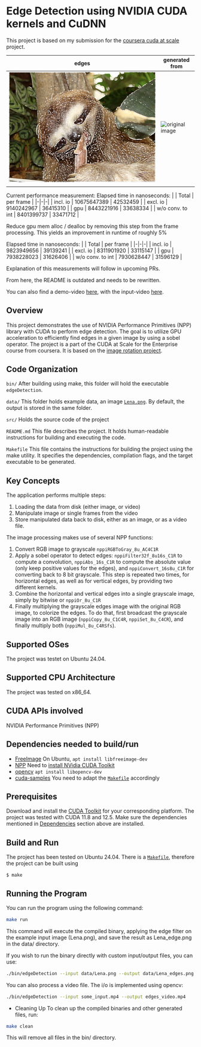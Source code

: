 # Edge Detection using NVIDIA CUDA kernels and CuDNN

This project is based on my submission for the [coursera cuda at scale](https://github.com/alex-n-braun/coursera_cuda_at_scale) project.

| edges| generated from |
|-|-|
| ![edges image](data/Lena_edge.png) | ![original image](data/Lena.png) |
|||

Current performance measurement:
Elapsed time in nanoseconds:
|                       | Total         | per frame |
|-|-|-|
| incl. io              | 10675647389   | 42532459  |
| excl. io              | 9140242967    | 36415310  |
| gpu                   | 8443221916    | 33638334  |
| w/o conv. to int      | 8401399737    | 33471712  |

Reduce gpu mem alloc / dealloc by removing this step from the frame processing. This yields an 
improvement in runtime of roughly 5%

Elapsed time in nanoseconds:
|                       | Total         | per frame |
|-|-|-|
| incl. io              | 9823949656    | 39139241  |
| excl. io              | 8311901920    | 33115147  |
| gpu                   | 7938228023    | 31626406  |
| w/o conv. to int      | 7930628447    | 31596129  |


Explanation of this measurements will follow in upcoming PRs.

From here, the README is outdated and needs to be rewritten.

You can also find a demo-video [here](https://youtu.be/jUtQt9ZvPe0), with the input-video [here](https://youtu.be/tQldJe16lGg).

## Overview

This project demonstrates the use of NVIDIA Performance Primitives (NPP) library with CUDA to perform edge detection. The goal is to utilize GPU acceleration to efficiently find edges in a given image by using a sobel operator. The project is a part of the CUDA at Scale for the Enterprise course from coursera. It is based on the [image rotation project](https://github.com/PascaleCourseraCourses/CUDAatScaleForTheEnterpriseCourseProjectTemplate).

## Code Organization

```bin/```
After building using make, this folder will hold the executable `edgeDetection`.

```data/```
This folder holds example data, an image [`Lena.png`](./data/Lena.png). By default, the output is stored in the same folder.

```src/```
Holds the source code of the project

```README.md```
This file describes the project. It holds human-readable instructions for building and executing the code.

```Makefile```
This file contains the instructions for building the project using the make utility. It specifies the dependencies, compilation flags, and the target executable to be generated.

## Key Concepts

The application performs multiple steps:
1. Loading the data from disk (either image, or video)
2. Manipulate image or single frames from the video
3. Store manipulated data back to disk, either as an image, or as a video file.

The image processing makes use of several NPP functions:
1. Convert RGB image to grayscale `nppiRGBToGray_8u_AC4C1R`
2. Apply a sobel operator to detect edges: `nppiFilter32f_8u16s_C1R` to compute a convolution, 
`nppiAbs_16s_C1R` to compute the absolute value (only keep positive values for the edges), and 
`nppiConvert_16s8u_C1R` for converting back to 8 bit grayscale. This step is repeated two times,
for horizontal edges, as well as for vertical edges, by providing two different kernels.
3. Combine the horizontal and vertical edges into a single grayscale image, simply by bitwise or
`nppiOr_8u_C1R`
4. Finally multiplying the grayscale edges image with the original RGB image, to colorize the edges.
To do that, first broadcast the grayscale image into an RGB image (`nppiCopy_8u_C1C4R`, `nppiSet_8u_C4CR`), 
and finally multiply both (`nppiMul_8u_C4RSfs`).

## Supported OSes

The project was testet on Ubuntu 24.04. 

## Supported CPU Architecture

The project was tested on x86_64.

## CUDA APIs involved

NVIDIA Performance Primitives (NPP)

## Dependencies needed to build/run
* [FreeImage](https://freeimage.sourceforge.io/) On Ubuntu, `apt install libfreeimage-dev` 
* [NPP](https://developer.nvidia.com/npp) Need to [install NVidia CUDA Toolkit](https://docs.nvidia.com/cuda/cuda-installation-guide-linux/index.html)
* [opencv](https://opencv.org/) `apt install libopencv-dev`
* [cuda-samples](https://github.com/NVIDIA/cuda-samples) You need to adapt the [`Makefile`](./Makefile) accordingly

## Prerequisites

Download and install the [CUDA Toolkit](https://developer.nvidia.com/cuda-downloads) for your corresponding platform. The project was tested with CUDA 11.8 and 12.5. 
Make sure the dependencies mentioned in [Dependencies]() section above are installed.

## Build and Run

The project has been tested on Ubuntu 24.04. There is a [`Makefile`](./Makefile), therefore the project can be built using
```
$ make
```

## Running the Program
You can run the program using the following command:

```bash
make run
```

This command will execute the compiled binary, applying the edge filter on the example input image (Lena.png), and save the result as Lena_edge.png in the data/ directory.

If you wish to run the binary directly with custom input/output files, you can use:

```bash
./bin/edgeDetection --input data/Lena.png --output data/Lena_edges.png
```

You can also process a video file. The i/o is implemented using opencv:

```bash
./bin/edgeDetection --input some_input.mp4 --output edges_video.mp4
```

- Cleaning Up
To clean up the compiled binaries and other generated files, run:


```bash
make clean
```

This will remove all files in the bin/ directory.
